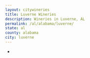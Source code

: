 ```yaml
---
layout: citywineries
title: Luverne Wineries
description: Wineries in Luverne, AL
permalink: /al/alabama/luverne/
state: al
county: alabama
city: luverne
---
```

-
